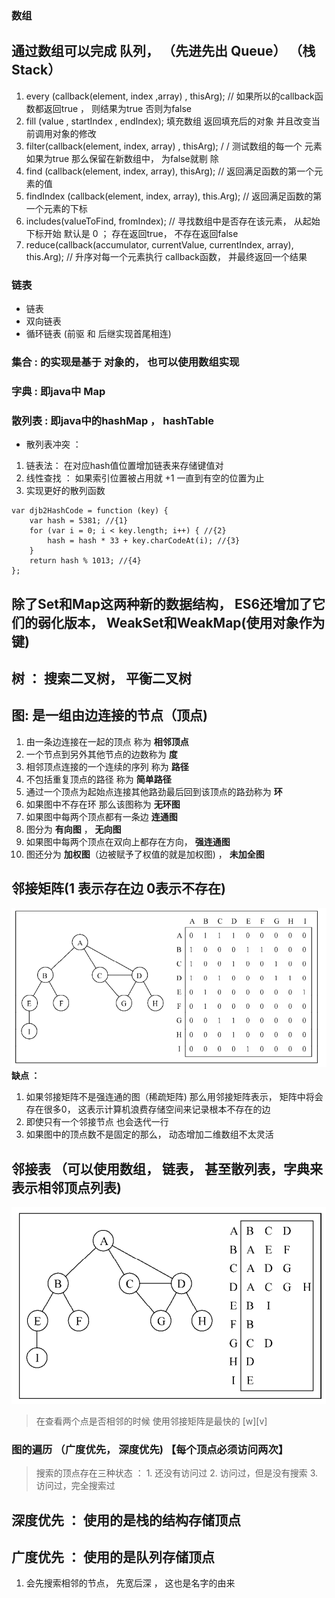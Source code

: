 ### 数组
## 通过数组可以完成  队列，  （先进先出 Queue） （栈  Stack）
1. every (callback(element, index ,array) , thisArg); // 如果所以的callback函数都返回true ， 则结果为true  否则为false
2. fill (value , startIndex , endIndex); 填充数组 返回填充后的对象 并且改变当前调用对象的修改
3. filter(callback(element, index, array) , thisArg); / / 测试数组的每一个 元素如果为true  那么保留在新数组中， 为false就剔
除
4. find (callback(element, index, array), thisArg); // 返回满足函数的第一个元素的值
5. findIndex (callback(element, index, array), this.Arg); // 返回满足函数的第一个元素的下标
6. includes(valueToFind, fromIndex); // 寻找数组中是否存在该元素， 从起始下标开始 默认是 0 ； 存在返回true， 不存在返回false
7. reduce(callback(accumulator, currentValue, currentIndex, array), this.Arg);  // 升序对每一个元素执行 callback函数， 并最终返回一个结果

### 链表
* 链表
* 双向链表
* 循环链表  (前驱 和 后继实现首尾相连)

### 集合 : 的实现是基于 对象的， 也可以使用数组实现
### 字典 : 即java中 Map
### 散列表 : 即java中的hashMap ， hashTable
* 散列表冲突 ：
1. 链表法： 在对应hash值位置增加链表来存储键值对
2. 线性查找 ： 如果索引位置被占用就 +1 一直到有空的位置为止
3. 实现更好的散列函数
```
var djb2HashCode = function (key) {
    var hash = 5381; //{1}
    for (var i = 0; i < key.length; i++) { //{2}
        hash = hash * 33 + key.charCodeAt(i); //{3}
    }
    return hash % 1013; //{4}
};
```
## 除了Set和Map这两种新的数据结构， ES6还增加了它们的弱化版本， WeakSet和WeakMap(使用对象作为键)
## 树 ： 搜索二叉树， 平衡二叉树
## 图: 是一组由边连接的节点（顶点)
1. 由一条边连接在一起的顶点 称为 **相邻顶点**
2. 一个节点到另外其他节点的边数称为 **度**
3. 相邻顶点连接的一个连续的序列 称为 **路径**
4. 不包括重复顶点的路径 称为 **简单路径**
5. 通过一个顶点为起始点连接其他路劲最后回到该顶点的路劲称为 **环**
6. 如果图中不存在环 那么该图称为 **无环图**
7. 如果图中每两个顶点都有一条边 **连通图**
8. 图分为 **有向图**  ， **无向图**
9. 如果图中每两个顶点在双向上都存在方向， **强连通图**
10. 图还分为 **加权图**（边被赋予了权值的就是加权图) ， **未加全图**
## 邻接矩阵(1 表示存在边  0表示不存在)
![邻接矩阵(1 表示存在边  0表示不存在)](./邻接矩阵.png)
**缺点 ：**
1. 如果邻接矩阵不是强连通的图（稀疏矩阵) 那么用邻接矩阵表示， 矩阵中将会存在很多0， 这表示计算机浪费存储空间来记录根本不存在的边
2. 即使只有一个邻接节点 也会迭代一行
3. 如果图中的顶点数不是固定的那么， 动态增加二维数组不太灵活    

## 邻接表 （可以使用数组， 链表， 甚至散列表，字典来表示相邻顶点列表)
![](./邻接表.png)
> 在查看两个点是否相邻的时候 使用邻接矩阵是最快的  [w][v]

### 图的遍历 （广度优先， 深度优先) 【每个顶点必须访问两次】
> 搜索的顶点存在三种状态 ： 1. 还没有访问过 2. 访问过，但是没有搜索 3.访问过，完全搜索过
## 深度优先 ： 使用的是栈的结构存储顶点
## 广度优先 ： 使用的是队列存储顶点
1. 会先搜索相邻的节点， 先宽后深 ， 这也是名字的由来

